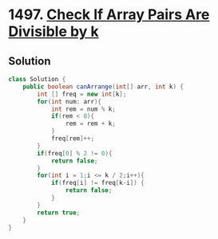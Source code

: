 # 1497. [Check If Array Pairs Are Divisible by k](https://leetcode.com/problems/check-if-array-pairs-are-divisible-by-k/description/?envType=daily-question&envId=2024-10-01)

## Solution

```java
class Solution {
    public boolean canArrange(int[] arr, int k) {
        int [] freq = new int[k];
        for(int num: arr){
            int rem = num % k;
            if(rem < 0){
                rem = rem + k;
            }
            freq[rem]++;
        }
        if(freq[0] % 2 != 0){
            return false;
        }
        for(int i = 1;i <= k / 2;i++){
            if(freq[i] != freq[k-i]) {
                return false;
            }
        }
        return true;
    }
}
```
